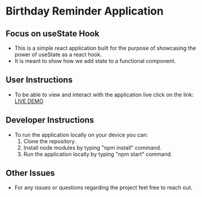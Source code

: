 # Birthday Reminder Application

## Focus on useState Hook
- This is a simple react application built for the purpose of showcasing the power of useState as a react hook.
- It is meant to show how we add state to a functional component.
  
## User Instructions
- To be able to view and interact with the application live click on the link: <a href="https://birthday-rem-react.netlify.app/"> LIVE DEMO </a>

## Developer Instructions
- To run the application locally on your device you can:
  1) Clone the repository.
  2) Install node modules by typing "npm install" command.
  3) Run the application locally by typing "npm start" command.

## Other Issues
- For any issues or questions regarding the project feel free to reach out.
    
